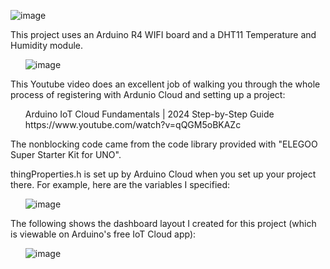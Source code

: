 ![image](https://github.com/user-attachments/assets/5f77a8d6-a00e-41df-91a6-188c090d312e)

This project uses an Arduino R4 WIFI board and a DHT11 Temperature and Humidity module.
<ul>

![image](https://github.com/user-attachments/assets/7a6a5117-9180-428c-b480-d178ef4f2814)

</ul>
This Youtube video does an excellent job of walking you through the whole process of registering with Ardunio Cloud and setting up a project:

  <ul>
  Arduino IoT Cloud Fundamentals | 2024 Step-by-Step Guide<br>
  https://www.youtube.com/watch?v=qQGM5oBKAZc
  </ul>

The nonblocking code came from the code library provided with "ELEGOO Super Starter Kit for UNO".

thingProperties.h is set up by Arduino Cloud when you set up your project there. For example, here are the variables I specified:
<ul>

![image](https://github.com/user-attachments/assets/0cbd257e-f8b7-4f64-8402-24b2dd7943f9)

</ul>
The following shows the dashboard layout I created for this project (which is viewable on Arduino's free IoT Cloud app):
<ul>

![image](https://github.com/user-attachments/assets/483abca3-2b31-4ac2-adb4-049e3a4c41f5)

</ul>
